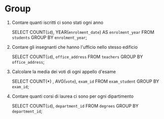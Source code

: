 # Group

1. Contare quanti iscritti ci sono stati ogni anno

    SELECT COUNT(`id`), YEAR(`enrolment_date`) AS `enrolment_year` 
    FROM `students` 
    GROUP BY `enrolment_year`;

2. Contare gli insegnanti che hanno l'ufficio nello stesso edificio

    SELECT COUNT(`id`), `office_address` 
    FROM `teachers` 
    GROUP BY `office_address`;

3. Calcolare la media dei voti di ogni appello d'esame

    SELECT COUNT(*) , AVG(`vote`), `exam_id` 
    FROM `exam_student` 
    GROUP BY `exam_id`;

4. Contare quanti corsi di laurea ci sono per ogni dipartimento

    SELECT COUNT(`id`), `department_id`
    FROM `degrees` 
    GROUP BY `department_id`;